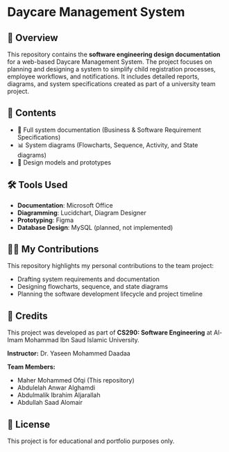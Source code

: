 
# Daycare Management System

## 📖 Overview
This repository contains the **software engineering design documentation** for a web-based Daycare Management System. The project focuses on planning and designing a system to simplify child registration processes, employee workflows, and notifications. It includes detailed reports, diagrams, and system specifications created as part of a university team project.

## 📑 Contents
- 📄 Full system documentation (Business & Software Requirement Specifications)
- 📊 System diagrams (Flowcharts, Sequence, Activity, and State diagrams)
- 📝 Design models and prototypes

## 🛠️ Tools Used
- **Documentation**: Microsoft Office  
- **Diagramming**: Lucidchart, Diagram Designer  
- **Prototyping**: Figma  
- **Database Design**: MySQL (planned, not implemented)

## 👨‍💻 My Contributions
This repository highlights my personal contributions to the team project:
- Drafting system requirements and documentation
- Designing flowcharts, sequence, and state diagrams
- Planning the software development lifecycle and project timeline

## 📌 Credits
This project was developed as part of **CS290: Software Engineering** at Al-Imam Mohammad Ibn Saud Islamic University.  

**Instructor:** Dr. Yaseen Mohammed Daadaa

**Team Members:**
- Maher Mohammed Ofqi (This repository)
- Abdulelah Anwar Alghamdi
- Abdulmalik Ibrahim Aljarallah
- Abdullah Saad Alomair

## 📜 License
This project is for educational and portfolio purposes only.
